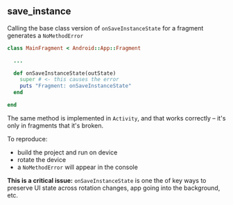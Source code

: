 ## save_instance

Calling the base class version of `onSaveInstanceState` for a fragment generates a `NoMethodError`

```ruby
class MainFragment < Android::App::Fragment

  ... 

  def onSaveInstanceState(outState)
    super # <- this causes the error
    puts "Fragment: onSaveInstanceState"
  end

end
```

The same method is implemented in `Activity`, and that works correctly – it's only in fragments that it's broken.

To reproduce:
   * build the project and run on device
   * rotate the device
   * a `NoMethodError` will appear in the console

**This is a critical issue:** `onSaveInstanceState` is one the of key ways to preserve UI state across rotation changes, app going into the background, etc. 

